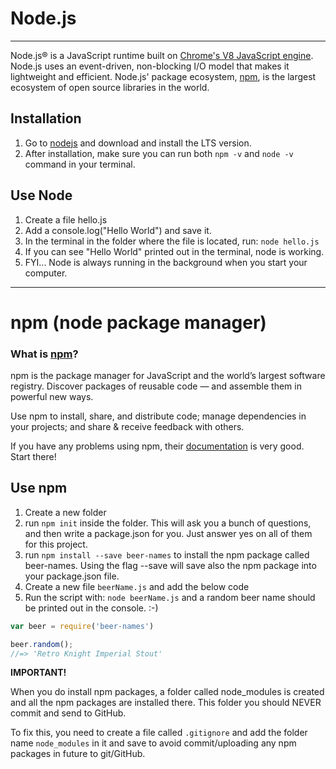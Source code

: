 # Node.js

---

Node.js® is a JavaScript runtime built on [Chrome's V8 JavaScript engine](https://developers.google.com/v8/). Node.js uses an event-driven, non-blocking I/O model that makes it lightweight and efficient. Node.js' package ecosystem, [npm](https://www.npmjs.com/), is the largest ecosystem of open source libraries in the world.

## Installation

1. Go to [nodejs](https://nodejs.org/en/) and download and install the LTS version.
2. After installation, make sure you can run both `npm -v` and `node -v` command in your terminal.

## Use Node

1. Create a file hello.js
2. Add a console.log\("Hello World"\) and save it.
3. In the terminal in the folder where the file is located, run: `node hello.js`
4. If you can see "Hello World" printed out in the terminal, node is working.
5. FYI... Node is always running in the background when you start your computer.

---

# npm \(node package manager\)

### What is [npm](https://www.npmjs.com/)?

npm is the package manager for JavaScript and the world’s largest software registry. Discover packages of reusable code — and assemble them in powerful new ways.

Use npm to install, share, and distribute code; manage dependencies in your projects; and share & receive feedback with others.

If you have any problems using npm, their [documentation](https://docs.npmjs.com/) is very good. Start there!

## Use npm

1. Create a new folder
2. run `npm init` inside the folder. This will ask you a bunch of questions, and then write a package.json for you. Just answer yes on all of them for this project.
3. run `npm install --save beer-names` to install the npm package called beer-names. Using the flag --save will save also the npm package into your package.json file.
4. Create a new file `beerName.js` and add the below code
5. Run the script with: `node beerName.js` and a random beer name should be printed out in the console. :-\)

```js
var beer = require('beer-names')

beer.random();
//=> 'Retro Knight Imperial Stout'
```

**IMPORTANT!**

When you do install npm packages, a folder called node\_modules is created and all the npm packages are installed there. This folder you should NEVER commit and send to GitHub.

To fix this, you need to create a file called `.gitignore` and add the folder name `node_modules` in it and save to avoid commit/uploading any npm packages in future to git/GitHub.

